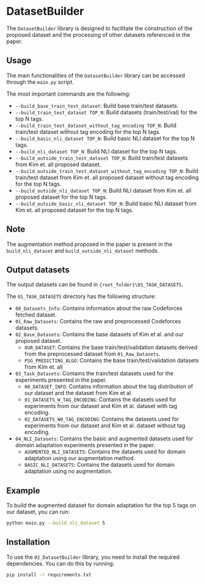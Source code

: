 # DatasetBuilder

The `DatasetBuilder` library is designed to facilitate the construction of the proposed dataset and the processing of other datasets referenced in the paper.

## Usage

The main functionalities of the `DatasetBuilder` library can be accessed through the `main.py` script. 

The most important commands are the following:

- `--build_base_train_test_dataset`: Build base train/test datasets.
- `--build_train_test_dataset TOP_N`: Build datasets (train/test/val) for the top N tags.
- `--build_train_test_dataset_without_tag_encoding TOP_N`: Build train/test dataset without tag encoding for the top N tags.
- `--build_basic_nli_dataset TOP_N`: Build basic NLI dataset for the top N tags.
- `--build_nli_dataset TOP_N`: Build NLI dataset for the top N tags.
- `--build_outside_train_test_dataset TOP_N`: Build train/test datasets from Kim et. all proposed dataset.
- `--build_outside_train_test_dataset_without_tag_encoding TOP_N`: Build train/test dataset from Kim et. all proposed dataset without tag encoding for the top N tags.
- `--build_outside_nli_dataset TOP_N`: Build NLI dataset from Kim et. all proposed dataset for the top N tags.
- `--build_outside_basic_nli_dataset TOP_N`: Build basic NLI dataset from Kim et. all proposed dataset for the top N tags.

## Note

The augmentation method proposed in the paper is present in the `build_nli_dataset` and `build_outside_nli_dataset` methods.

## Output datasets

The output datasets can be found in `{root_folder}\01_TASK_DATASETS`.

The `01_TASK_DATASETS` directory has the following structure:

- `00_Datasets_Info`: Contains information about the raw Codeforces fetched dataset.
- `01_Raw_Datasets`: Contains the raw and preprocessed Codeforces datasets.
- `02_Base_Datasets`: Contains the base datasets of Kim et al. and our proposed dataset.
  - `OUR_DATASET`: Contains the base train/test/validation datasets derived from the preprocessed dataset from `01_Raw_Datasets`.
  - `PSG_PREDICTING_ALGO`: Contains the base train/test/validation datasets from Kim et. all
- `03_Task_Datasets`: Contains the train/test datasets used for the experiments presented in the paper.
  - `00_DATASET_INFO`: Contains information about the tag distribution of our dataset and the dataset from Kim et al.
  - `01_DATASETS_W_TAG_ENCODING`: Contains the datasets used for experiments from our dataset and Kim et al. dataset with tag encoding.
  - `02_DATASETS_WO_TAG_ENCODING`: Contains the datasets used for experiments from our dataset and Kim et al. dataset without tag encoding.
- `04_NLI_Datasets`: Contains the basic and augmented datasets used for domain adaptation experiments presented in the paper.
  - `AUGMENTED_NLI_DATASETS`: Contains the datasets used for domain adaptation using our augmentation method.
  - `BASIC_NLI_DATASETS`: Contains the datasets used for domain adaptation using no augmentation.

## Example

To build the augmented dataset for domain adaptation for the top 5 tags on our dataset, you can run: 

```bash
python main.py --build_nli_dataset 5
```

## Installation

To use the `02_DatasetBuilder` library, you need to install the required dependencies. You can do this by running:

```bash
pip install -r requirements.txt
```

